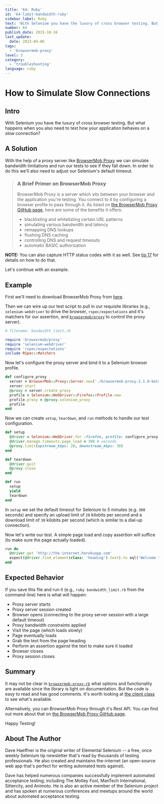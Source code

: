 ```yaml
---
title: '64: Ruby'
id: '64-limit-bandwidth-ruby'
sidebar_label: Ruby 
text: 'With Selenium you have the luxury of cross browser testing. But what happens when you also need to test how your application behaves on a _slow_ connection?'
number: 64
publish_date: 2015-10-16
last_update:
  date: 2023-04-06
tags:
  - 'browsermob-proxy'
level: 3
category:
  - 'troubleshooting'
language: ruby
---
```


# How to Simulate Slow Connections

## Intro

With Selenium you have the luxury of cross browser testing. But what happens when you also need to test how your application behaves on a _slow_ connection?

## A Solution

With the help of a proxy server like [BrowserMob Proxy](http://bmp.lightbody.net/) we can simulate bandwidth limitations and run our tests to see if they fall down. In order to do this we'll also need to adjust our Selenium's default timeout.

>### A Brief Primer on BrowserMob Proxy
>
>BrowserMob Proxy is a server which sits between your browser and the application you're testing. You connect to it by configuring a browser profile to pass through it. As listed on [the BrowserMob Proxy GitHub page](https://github.com/lightbody/browsermob-proxy#features-and-usage), here are some of the benefits it offers:
>
>+ blacklisting and whitelisting certain URL patterns
>+ simulating various bandwidth and latency
>+ remapping DNS lookups
>+ flushing DNS caching
>+ controlling DNS and request timeouts
>+ automatic BASIC authorization

__NOTE:__ You can also capture HTTP status codes with it as well. See [tip 17](/tips/17-retrieve-http-status-codes) for details on how to do that.

Let's continue with an example.

## Example

First we'll need to download BrowserMob Proxy from [here](http://bmp.lightbody.net/).

Then we can wire up our test script to pull in our requisite libraries (e.g., `selenium-webdriver` to drive the browser, `rspec/expectations` and it's matchers for our assertion, and [`browsermob/proxy`](https://github.com/jarib/browsermob-proxy-rb) to control the proxy server).

```ruby
# filename: bandwidth_limit.rb

require 'browsermob/proxy'
require 'selenium-webdriver'
require 'rspec/expectations'
include RSpec::Matchers
```

Now let's configure the proxy server and bind it to a Selenium browser profile.

```ruby
def configure_proxy
  server = BrowserMob::Proxy::Server.new('./browsermob-proxy-2.1.0-beta-3/bin/browsermob-proxy')
  server.start
  @proxy = server.create_proxy
  profile = Selenium::WebDriver::Firefox::Profile.new
  profile.proxy = @proxy.selenium_proxy
  profile
end
```

Now we can create `setup`, `teardown`, and `run` methods to handle our test configuration.

```ruby
def setup
  @driver = Selenium::WebDriver.for :firefox, profile: configure_proxy
  @driver.manage.timeouts.page_load = 300 # seconds
  @proxy.limit(upstream_kbps: 20, downstream_kbps: 30)
end

def teardown
  @driver.quit
  @proxy.close
end

def run
  setup
  yield
  teardown
end
```

In `setup` we set the default timeout for Selenium to 5 minutes (e.g. `300` seconds) and specify an upload limit of `20` kilobits per second and a download limit of `30` kilobits per second (which is similar to a dial-up connection).

Now let's write our test. A simple page load and copy assertion will suffice (to make sure the page actually loaded).

```ruby
run do
  @driver.get 'http://the-internet.herokuapp.com'
  expect(@driver.find_element(class: 'heading').text).to eql('Welcome to the Internet')
end
```

## Expected Behavior

If you save this file and run it (e.g., `ruby bandwidth_limit.rb` from the command-line) here is what will happen:

+ Proxy server starts
+ Proxy server session created
+ Browser opens (connecting to the proxy server session with a large default timeout)
+ Proxy bandwidth constraints applied
+ Visit the page (which loads slowly)
+ Page eventually loads
+ Grab the text from the page heading
+ Perform an assertion against the text to make sure it loaded
+ Browser closes
+ Proxy session closes

## Summary

It may not be clear in [`browsermob-proxy-rb`](https://github.com/jarib/browsermob-proxy-rb) what options and functionality are available since the library is light on documentation. But the code is easy to read and has good comments. It's worth looking at [the client class](https://github.com/jarib/browsermob-proxy-rb/blob/master/lib/browsermob/proxy/client.rb) to see what's available.

Alternatively, you can BrowserMob Proxy through it's Rest API. You can find out more about that on [the BrowserMob Proxy GitHub page](https://github.com/lightbody/browsermob-proxy#rest-api).

Happy Testing!

## About The Author

Dave Haeffner is the original writer of Elemental Selenium -- a free, once weekly Selenium tip newsletter that's read by thousands of testing professionals. He also created and maintains the-internet (an open-source web app that's perfect for writing automated tests against).

Dave has helped numerous companies successfully implement automated acceptance testing; including The Motley Fool, ManTech International, Sittercity, and Animoto. He is also an active member of the Selenium project and has spoken at numerous conferences and meetups around the world about automated acceptance testing.
